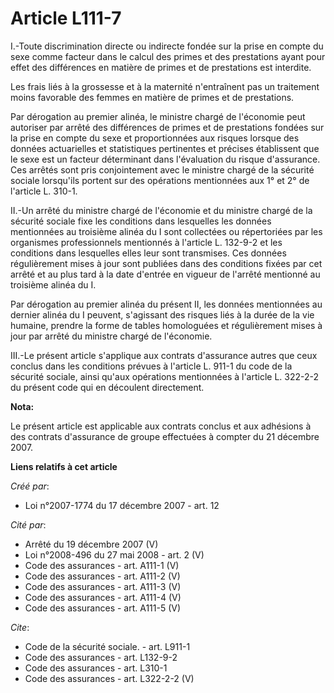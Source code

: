 # Article L111-7

I.-Toute discrimination directe ou indirecte fondée sur la prise en compte du sexe comme facteur dans le calcul des primes et
des prestations ayant pour effet des différences en matière de primes et de prestations est interdite. 

Les frais liés à la grossesse et à la maternité n'entraînent pas un traitement moins favorable des femmes en matière de
primes et de prestations. 

Par dérogation au premier alinéa, le ministre chargé de l'économie peut autoriser par arrêté des différences de primes et de
prestations fondées sur la prise en compte du sexe et proportionnées aux risques lorsque des données actuarielles et
statistiques pertinentes et précises établissent que le sexe est un facteur déterminant dans l'évaluation du risque
d'assurance. Ces arrêtés sont pris conjointement avec le ministre chargé de la sécurité sociale lorsqu'ils portent sur des
opérations mentionnées aux 1° et 2° de l'article L. 310-1. 

II.-Un arrêté du ministre chargé de l'économie et du ministre chargé de la sécurité sociale fixe les conditions dans
lesquelles les données mentionnées au troisième alinéa du I sont collectées ou répertoriées par les organismes professionnels
mentionnés à l'article L. 132-9-2 et les conditions dans lesquelles elles leur sont transmises. Ces données régulièrement
mises à jour sont publiées dans des conditions fixées par cet arrêté et au plus tard à la date d'entrée en vigueur de
l'arrêté mentionné au troisième alinéa du I. 

Par dérogation au premier alinéa du présent II, les données mentionnées au dernier alinéa du I peuvent, s'agissant des
risques liés à la durée de la vie humaine, prendre la forme de tables homologuées et régulièrement mises à jour par arrêté du
ministre chargé de l'économie. 

III.-Le présent article s'applique aux contrats d'assurance autres que ceux conclus dans les conditions prévues à l'article
L. 911-1 du code de la sécurité sociale, ainsi qu'aux opérations mentionnées à l'article L. 322-2-2 du présent code qui en
découlent directement.

**Nota:**

Le présent article est applicable aux contrats conclus et aux adhésions à des contrats d'assurance de groupe effectuées à
compter du 21 décembre 2007.

**Liens relatifs à cet article**

_Créé par_:

  - Loi n°2007-1774 du 17 décembre 2007 - art. 12

_Cité par_:

  - Arrêté du 19 décembre 2007 (V)
  - Loi n°2008-496 du 27 mai 2008 - art. 2 (V)
  - Code des assurances - art. A111-1 (V)
  - Code des assurances - art. A111-2 (V)
  - Code des assurances - art. A111-3 (V)
  - Code des assurances - art. A111-4 (V)
  - Code des assurances - art. A111-5 (V)

_Cite_:

  - Code de la sécurité sociale. - art. L911-1
  - Code des assurances - art. L132-9-2
  - Code des assurances - art. L310-1
  - Code des assurances - art. L322-2-2 (V)
